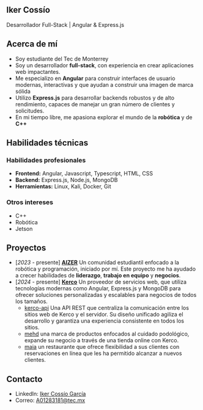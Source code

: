 ## Iker Cossío
Desarrollador Full-Stack | Angular & Express.js

## Acerca de mí
* Soy estudiante del Tec de Monterrey
* Soy un desarrollador **full-stack**, con experiencia en crear aplicaciones web impactantes.
* Me especializo en **Angular** para construir interfaces de usuario modernas, interactivas y que ayudan a construir una imagen de marca sólida
* Utilizo **Express.js** para desarrollar backends robustos y de alto rendimiento, capaces de manejar un gran número de clientes y solicitudes.
* En mi tiempo libre, me apasiona explorar el mundo de la **robótica** y de **C++**

## Habilidades técnicas

### Habilidades profesionales
 - **Frontend:** Angular, Javascript, Typescript, HTML, CSS
 - **Backend:** Express.js, Node.js, MongoDB
 - **Herramientas:** Linux, Kali, Docker, Git

### Otros intereses
 - C++
 - Robótica
 - Jetson

## Proyectos
 - [_2023_ - presente] [**AIZER**](https://github.com/AIZER-egl) Un comunidad estudiantil enfocado a la robótica y programación, iniciado por mí. Este proyecto me ha ayudado a crecer habilidades de **liderazgo**, **trabajo en equipo** y **negocios**.
 - [_2024_ - presente] [**Kerco**](https://kerco.mx/) Un proveedor de servicios web, que utiliza tecnologías modernas como Angular, Express.js y MongoDB para ofrecer soluciones personalizadas y escalables para negocios de todos los tamaños.
   - [kerco-api](https://api.kerco.mx) Una API REST que centraliza la comunicación entre los sitios web de Kerco y el servidor. Su diseño unificado agiliza el desarrollo y garantiza una experiencia consistente en todos los sitios.
   - [mehd](https://mehd.mx) una marca de productos enfocados al cuidado podológico, expande su negocio a través de una tienda online con Kerco.
   - [maia](https://maia.mx) un restaurante que ofrece flexibilidad a sus clientes con reservaciones en línea que les ha permitido alcanzar a nuevos clientes.



## Contacto
 - LinkedIn: [Iker Cossío García](https://mx.linkedin.com/in/iker-coss%C3%ADo-garc%C3%ADa-97aa3924b)
 - Correo: [A01283181@tec.mx](mailto:A01283181@tec.mx)
